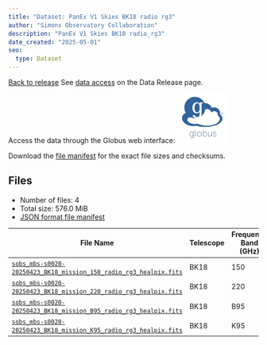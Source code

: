 ```yaml
---
title: "Dataset: PanEx V1 Skies BK18 radio rg3"
author: "Simons Observatory Collaboration"
description: "PanEx V1 Skies BK18 radio_rg3"
date_created: "2025-05-01"
seo:
  type: Dataset
---
```


[Back to release](./panexv1-bk18.html#datasets)
See [data access](./panexv1-bk18.html#data-access) on the Data Release page.

Access the data through the Globus web interface: [![Download via Globus](images/globus-logo.png)](https://app.globus.org/file-manager?origin_id=53b2a147-ae9d-4bbf-9d18-3b46d133d4bb&origin_path=%2Fpanexp_v1_bk18%2Fradio_rg3%2F)

Download the [file manifest](https://g-0a470a.6b7bd8.0ec8.data.globus.org/panexp_v1_bk18/radio_rg3/manifest.json) for the exact file sizes and checksums.

## Files

- Number of files: 4
- Total size: 576.0 MiB
- [JSON format file manifest](https://g-0a470a.6b7bd8.0ec8.data.globus.org/panexp_v1_bk18/radio_rg3/manifest.json)

|                                                                                                 File Name                                                                                                  | Telescope | Frequency Band (GHz) | Pixelization |   Size    |
| ---------------------------------------------------------------------------------------------------------------------------------------------------------------------------------------------------------- | --------- | -------------------- | ------------ | --------- |
| [`sobs_mbs-s0020-20250423_BK18_mission_150_radio_rg3_healpix.fits`](https://g-0a470a.6b7bd8.0ec8.data.globus.org/panexp_v1_bk18/radio_rg3/sobs_mbs-s0020-20250423_BK18_mission_150_radio_rg3_healpix.fits) | BK18      |                  150 | healpix      | 144.0 MiB |
| [`sobs_mbs-s0020-20250423_BK18_mission_220_radio_rg3_healpix.fits`](https://g-0a470a.6b7bd8.0ec8.data.globus.org/panexp_v1_bk18/radio_rg3/sobs_mbs-s0020-20250423_BK18_mission_220_radio_rg3_healpix.fits) | BK18      |                  220 | healpix      | 144.0 MiB |
| [`sobs_mbs-s0020-20250423_BK18_mission_B95_radio_rg3_healpix.fits`](https://g-0a470a.6b7bd8.0ec8.data.globus.org/panexp_v1_bk18/radio_rg3/sobs_mbs-s0020-20250423_BK18_mission_B95_radio_rg3_healpix.fits) | BK18      | B95                  | healpix      | 144.0 MiB |
| [`sobs_mbs-s0020-20250423_BK18_mission_K95_radio_rg3_healpix.fits`](https://g-0a470a.6b7bd8.0ec8.data.globus.org/panexp_v1_bk18/radio_rg3/sobs_mbs-s0020-20250423_BK18_mission_K95_radio_rg3_healpix.fits) | BK18      | K95                  | healpix      | 144.0 MiB |
